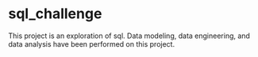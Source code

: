 # sql_challenge

This project is an exploration of sql. Data modeling, data engineering, and data analysis have been performed on this project.

